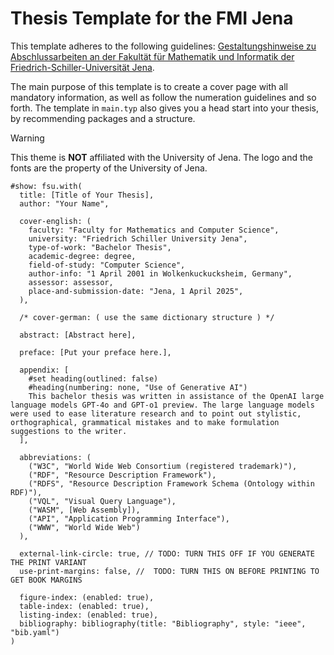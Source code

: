 # Thesis Template for the FMI Jena

This template adheres to the following guidelines: [Gestaltungshinweise zu Abschlussarbeiten an der Fakultät für Mathematik und Informatik der Friedrich-Schiller-Universität Jena](https://www.fmi.uni-jena.de/fmi_femedia/5973/gestaltungshinweise-abschlussarbeiten.pdf?nonactive=1&suffix=pdf).

The main purpose of this template is to create a cover page with all mandatory information, as well as follow the numeration guidelines and so forth. The template in `main.typ` also gives you a head start into your thesis, by recommending packages and a structure. 

> [!WARNING]
> This theme is **NOT** affiliated with the University of Jena. The logo and the fonts are the property of the University of Jena.

```typst
#show: fsu.with(
  title: [Title of Your Thesis],
  author: "Your Name",

  cover-english: (
    faculty: "Faculty for Mathematics and Computer Science",
    university: "Friedrich Schiller University Jena",
    type-of-work: "Bachelor Thesis",
    academic-degree: degree,
    field-of-study: "Computer Science",
    author-info: "1 April 2001 in Wolkenkuckucksheim, Germany",
    assessor: assessor,
    place-and-submission-date: "Jena, 1 April 2025",
  ),

  /* cover-german: ( use the same dictionary structure ) */
  
  abstract: [Abstract here],
  
  preface: [Put your preface here.],
  
  appendix: [
    #set heading(outlined: false)
    #heading(numbering: none, "Use of Generative AI")
    This bachelor thesis was written in assistance of the OpenAI large language models GPT-4o and GPT-o1 preview. The large language models were used to ease literature research and to point out stylistic, orthographical, grammatical mistakes and to make formulation suggestions to the writer.
  ],
  
  abbreviations: (
    ("W3C", "World Wide Web Consortium (registered trademark)"),
    ("RDF", "Resource Description Framework"),
    ("RDFS", "Resource Description Framework Schema (Ontology within RDF)"),
    ("VQL", "Visual Query Language"),
    ("WASM", [Web Assembly]),
    ("API", "Application Programming Interface"),
    ("WWW", "World Wide Web")
  ),

  external-link-circle: true, // TODO: TURN THIS OFF IF YOU GENERATE THE PRINT VARIANT
  use-print-margins: false, //  TODO: TURN THIS ON BEFORE PRINTING TO GET BOOK MARGINS
  
  figure-index: (enabled: true),
  table-index: (enabled: true),
  listing-index: (enabled: true),
  bibliography: bibliography(title: "Bibliography", style: "ieee", "bib.yaml")
)
```
